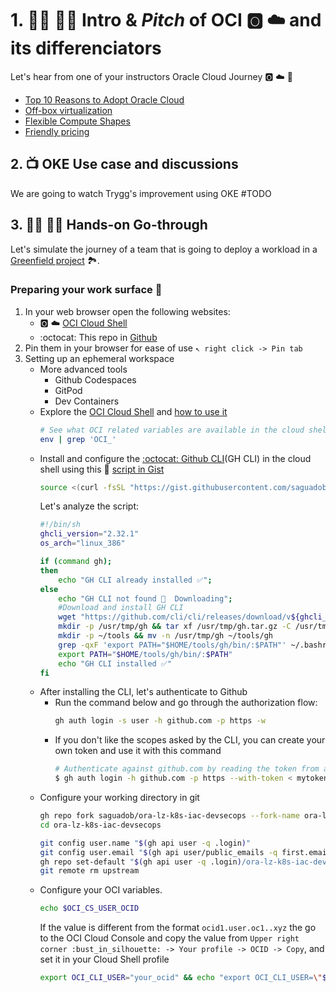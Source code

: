 # 1. :man_teacher: :woman_teacher: Intro & _Pitch_ of OCI :o2: :cloud: and its differenciators
<!-- This part is meant to be presented orally by one of the instructors -->
Let's hear from one of your instructors Oracle Cloud Journey :o2: :cloud: :compass:
- [Top 10 Reasons to Adopt Oracle Cloud](https://www.oracle.com/a/ocom/docs/oracle-cloud-infrastructure-ten-reasons.pdf)
- [Off-box virtualization](https://www.oracle.com/uk/security/cloud-security/isolated-network-virtualization/#isolate)
- [Flexible Compute Shapes](https://docs.oracle.com/en-us/iaas/Content/Compute/References/computeshapes.htm)
- [Friendly pricing](https://www.oracle.com/cloud/economics/#pricing-features)

## 2. :tv: OKE Use case and discussions
We are going to watch Trygg's improvement using OKE
#TODO

## 3. :man_technologist: :woman_technologist: Hands-on Go-through
Let's simulate the journey of a team that is going to deploy a workload in a [Greenfield project](https://en.wikipedia.org/wiki/Greenfield_project) :national_park:.

### Preparing your work surface :toolbox: 
1. In your web browser open the following websites:
    - :o2: :cloud: [OCI Cloud Shell](https://cloud.oracle.com/?bdcstate=maximized&cloudshell=true)
    - :octocat: This repo in [Github](https://github.com/saguadob/ora-lz-k8s-iac-devsecops)
2. Pin them in your browser for ease of use `↖ right click -> Pin tab`
3. Setting up an ephemeral workspace
    - More advanced tools
        - Github Codespaces
        - GitPod
        - Dev Containers
    - Explore the [OCI Cloud Shell](https://docs.oracle.com/en-us/iaas/Content/API/Concepts/cloudshellintro.htm) and [how to use it](https://docs.oracle.com/en-us/iaas/Content/API/Concepts/cloudshellgettingstarted.htm)  
      ```sh
      # See what OCI related variables are available in the cloud shell
      env | grep 'OCI_'
      ```
    - Install and configure the [:octocat: Github CLI](https://cli.github.com/)(GH CLI) in the cloud shell using this :page_with_curl: [script in Gist](https://gist.github.com/saguadob/a8588a6f95b69e7085bba31d6d82d626)
      ```sh
      source <(curl -fsSL "https://gist.githubusercontent.com/saguadob/a8588a6f95b69e7085bba31d6d82d626/raw/configure-gh-in-oci-shell.sh")
      ```
      Let's analyze the script:
      ```sh
      #!/bin/sh
      ghcli_version="2.32.1"
      os_arch="linux_386"

      if (command gh);
      then 
          echo "GH CLI already installed ✅";
      else 
          echo "GH CLI not found 🚫  Downloading"; 
          #Download and install GH CLI
          wget "https://github.com/cli/cli/releases/download/v${ghcli_version}/gh_${ghcli_version}_${os_arch}.tar.gz" -O /usr/tmp/gh.tar.gz
          mkdir -p /usr/tmp/gh && tar xf /usr/tmp/gh.tar.gz -C /usr/tmp/gh --strip-components 1 --overwrite
          mkdir -p ~/tools && mv -n /usr/tmp/gh ~/tools/gh
          grep -qxF 'export PATH="$HOME/tools/gh/bin/:$PATH"' ~/.bashrc || echo 'export PATH="$HOME/tools/gh/bin/:$PATH"' >> ~/.bashrc
          export PATH="$HOME/tools/gh/bin/:$PATH"
          echo "GH CLI installed ✅"
      fi
      ```
    - After installing the CLI, let's authenticate to Github
        - Run the command below and go through the authorization flow:
          ```sh
          gh auth login -s user -h github.com -p https -w
          ```
        - If you don't like the scopes asked by the CLI, you can create your own token and use it with this command
          ```sh
          # Authenticate against github.com by reading the token from a file
          $ gh auth login -h github.com -p https --with-token < mytoken.txt
          ```
    - Configure your working directory in git
      ```sh
      gh repo fork saguadob/ora-lz-k8s-iac-devsecops --fork-name ora-lz-k8s-iac-devsecops --clone --remote=true --remote-name=origin
      cd ora-lz-k8s-iac-devsecops

      git config user.name "$(gh api user -q .login)"
      git config user.email "$(gh api user/public_emails -q first.email)"
      gh repo set-default "$(gh api user -q .login)/ora-lz-k8s-iac-devsecops"
      git remote rm upstream
      ```
    - Configure your OCI variables.
      ```sh
      echo $OCI_CS_USER_OCID
      ```
      If the value is different from the format `ocid1.user.oc1..xyz` the go to the OCI Cloud Console and copy the value from `Upper right corner :bust_in_silhouette: -> Your profile -> OCID -> Copy`, and set it in your Cloud Shell profile
      ```sh
      export OCI_CLI_USER="your_ocid" && echo "export OCI_CLI_USER=\"${OCI_CLI_USER}\"" >> ~/.bashrc
      ```
    